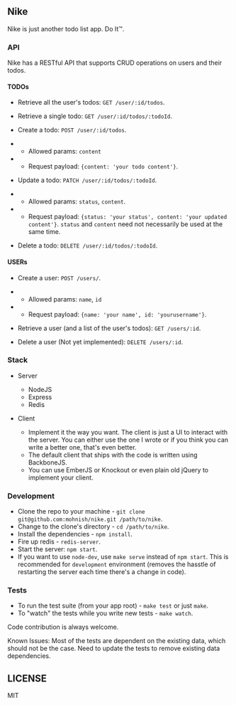 
## Nike

Nike is just another todo list app. Do It™.

### API

Nike has a RESTful API that supports CRUD operations on users and their todos.

#### TODOs

- Retrieve all the user's todos: `GET /user/:id/todos`.

- Retrieve a single todo: `GET /user/:id/todos/:todoId`.

- Create a todo: `POST /user/:id/todos`.
- - Allowed params: `content`
- - Request payload: `{content: 'your todo content'}`.

- Update a todo: `PATCH /user/:id/todos/:todoId`.
- - Allowed params: `status`, `content`.
- - Request payload: `{status: 'your status', content: 'your updated content'}`. `status` and `content` need not necessarily be used at the same time.

- Delete a todo: `DELETE /user/:id/todos/:todoId`.

#### USERs

- Create a user: `POST /users/`.
- - Allowed params: `name`, `id`
- - Request payload: `{name: 'your name', id: 'yourusername'}`.

- Retrieve a user (and a list of the user's todos): `GET /users/:id`.

- Delete a user (Not yet implemented): `DELETE /users/:id`.

### Stack

- Server
	- NodeJS
	- Express
	- Redis

- Client
	- Implement it the way you want. The client is just a UI to interact with the server. You can either use the one I wrote or if you think you can write a better one, that's even better.
	- The default client that ships with the code is written using BackboneJS.
	- You can use EmberJS or Knockout or even plain old jQuery to implement your client.

### Development

- Clone the repo to your machine - `git clone git@github.com:mohnish/nike.git /path/to/nike`.
- Change to the clone's directory - `cd /path/to/nike`.
- Install the dependencies - `npm install`.
- Fire up redis - `redis-server`.
- Start the server: `npm start`.
- If you want to use `node-dev`, use `make serve` instead of `npm start`. This is recommended for `development` environment (removes the hasstle of restarting the server each time there's a change in code).

### Tests

- To run the test suite (from your app root) - `make test` or just `make`.
- To "watch" the tests while you write new tests - `make watch`.

Code contribution is always welcome.

Known Issues: Most of the tests are dependent on the existing data, which should not be the case. Need to update the tests to remove existing data dependencies.

## LICENSE

MIT
